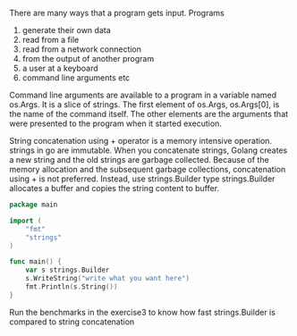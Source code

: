 There are many ways that a program gets input. Programs
1. generate their own data
2. read from a file
3. read from a network connection
4. from the output of another program
5. a user at a keyboard
6. command line arguments etc


Command line arguments are available to a program in a variable named os.Args. It is a slice of strings.
The first element of os.Args, os.Args[0], is the name of the command itself. The other elements are the arguments that were presented to the program when it started execution. 


String concatenation using + operator is a memory intensive operation. strings in go are immutable. When you concatenate strings, Golang creates a new string and the old strings are garbage collected. Because of the memory allocation and the subsequent garbage collections, concatenation using + is not preferred. Instead, use strings.Builder type
strings.Builder allocates a buffer and copies the string content to buffer.

```go
package main

import (
    "fmt"
    "strings"
)

func main() {
    var s strings.Builder
    s.WriteString("write what you want here")
    fmt.Println(s.String())
}
```
Run the benchmarks in the exercise3 to know how fast strings.Builder is compared to string concatenation